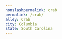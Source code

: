 ```yaml
---
﻿nonslashpermalink: crab
permalink: /crab/
alley: Crab
city: Columbia
state: South Carolina
---
```

